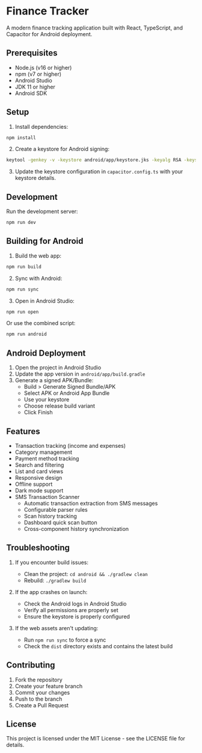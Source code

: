 # Finance Tracker

A modern finance tracking application built with React, TypeScript, and Capacitor for Android deployment.

## Prerequisites

- Node.js (v16 or higher)
- npm (v7 or higher)
- Android Studio
- JDK 11 or higher
- Android SDK

## Setup

1. Install dependencies:
```bash
npm install
```

2. Create a keystore for Android signing:
```bash
keytool -genkey -v -keystore android/app/keystore.jks -keyalg RSA -keysize 2048 -validity 10000 -alias your-key-alias
```

3. Update the keystore configuration in `capacitor.config.ts` with your keystore details.

## Development

Run the development server:
```bash
npm run dev
```

## Building for Android

1. Build the web app:
```bash
npm run build
```

2. Sync with Android:
```bash
npm run sync
```

3. Open in Android Studio:
```bash
npm run open
```

Or use the combined script:
```bash
npm run android
```

## Android Deployment

1. Open the project in Android Studio
2. Update the app version in `android/app/build.gradle`
3. Generate a signed APK/Bundle:
   - Build > Generate Signed Bundle/APK
   - Select APK or Android App Bundle
   - Use your keystore
   - Choose release build variant
   - Click Finish

## Features

- Transaction tracking (income and expenses)
- Category management
- Payment method tracking
- Search and filtering
- List and card views
- Responsive design
- Offline support
- Dark mode support
- SMS Transaction Scanner
  - Automatic transaction extraction from SMS messages
  - Configurable parser rules
  - Scan history tracking
  - Dashboard quick scan button
  - Cross-component history synchronization

## Troubleshooting

1. If you encounter build issues:
   - Clean the project: `cd android && ./gradlew clean`
   - Rebuild: `./gradlew build`

2. If the app crashes on launch:
   - Check the Android logs in Android Studio
   - Verify all permissions are properly set
   - Ensure the keystore is properly configured

3. If the web assets aren't updating:
   - Run `npm run sync` to force a sync
   - Check the `dist` directory exists and contains the latest build

## Contributing

1. Fork the repository
2. Create your feature branch
3. Commit your changes
4. Push to the branch
5. Create a Pull Request

## License

This project is licensed under the MIT License - see the LICENSE file for details.
